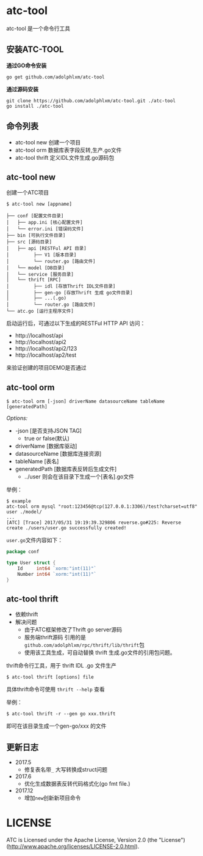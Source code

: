 # atc-tool

atc-tool 是一个命令行工具

## 安装ATC-TOOL

**通过GO命令安装**

    go get github.com/adolphlxm/atc-tool

**通过源码安装**

    git clone https://github.com/adolphlxm/atc-tool.git ./atc-tool
    go install ./atc-tool
   
## 命令列表
* atc-tool new 创建一个项目
* atc-tool orm 数据库表字段反转,生产.go文件
* atc-tool thrift 定义IDL文件生成.go源码包

## atc-tool new
创建一个ATC项目

    $ atc-tool new [appname]

```
├── conf [配置文件目录]
│   ├── app.ini [核心配置文件]
│   └── error.ini [错误码文件]
├── bin [可执行文件目录]
├── src [源码目录]
│   ├── api [RESTFul API 目录]
│         ├── V1 [版本目录]
│         └── router.go [路由文件]
│   └── model [DB目录]
│   └── service [服务目录]
│   └── thrift [RPC]
│         ├── idl [存放Thrift IDL文件目录]
│         ├── gen-go [存放Thrift 生成 go文件目录]
│         ├── ...(.go)
│         └── router.go [路由文件]
└── atc.go [运行主程序文件]
```

启动运行后，可通过以下生成的RESTFul HTTP API 访问：
* http://localhost/api
* http://localhost/api2
* http://localhost/api2/123
* http://localhost/ap2/test

来验证创建的项目DEMO是否通过

## atc-tool orm

    $ atc-tool orm [-json] driverName datasourceName tableName [generatedPath]
 
 *Options:*
 
 * -json [是否支持JSON TAG]
    - true or false(默认) 
 * driverName [数据库驱动]
 * datasourceName [数据库连接资源]
 * tableName [表名]
 * generatedPath [数据库表反转后生成文件]
    - ../user 则会在该目录下生成一个[表名].go文件
    
举例：

    $ example
    atc-tool orm mysql "root:123456@tcp(127.0.0.1:3306)/test?charset=utf8" user ./model/
    ...
    [ATC] [Trace] 2017/05/31 19:19:39.329806 reverse.go#225: Reverse create ./users/user.go successfully created!


`user.go`文件内容如下：

```go
package conf

type User struct {
	Id     int64 `xorm:"int(11)"`
	Number int64 `xorm:"int(11)"`
}

```

## atc-tool thrift

* 依赖thrift
* 解决问题
    - 由于ATC框架修改了Thrift go server源码
    - 服务端thrift源码 引用的是 `github.com/adolphlxm/rpc/thrift/lib/thrift`包
    - 使用该工具生成，可自动替换 thrift 生成.go文件的引用包问题。

thrift命令行工具，用于 thrift IDL .go 文件生产

    $ atc-tool thrift [options] file
    
具体thrift命令可使用 `thrift --help` 查看

举例：

    $ atc-tool thrift -r --gen go xxx.thrift
    
即可在该目录生成一个gen-go/xxx 的文件

## 更新日志

* 2017.5 
    - 修复表名带`_` 大写转换成struct问题
* 2017.6
    - 优化生成数据表反转代码格式化(go fmt file.)
* 2017.12
    - 增加`new`创新新项目命令
    
# LICENSE

ATC is Licensed under the Apache License, Version 2.0 (the "License")
(http://www.apache.org/licenses/LICENSE-2.0.html).